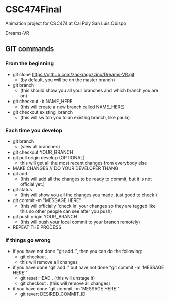 # CSC474Final
Animation project for CSC474 at Cal Poly San Luis Obispo




Dreams-VR

## GIT commands
### From the beginning
- git clone https://github.com/zackragozzino/Dreams-VR.git
  - (by default, you will be on the master branch)
- git branch 
  - (this should show you all your branches and which branch you are on)
- git checkout -b NAME_HERE
  - (this will create a new branch called NAME_HERE)
- git checkout existing_branch
  - (this will switch you to an existing branch, like paula)

### Each time you develop
- git branch
  - (view all branches)
- git checkout YOUR_BRANCH
- git pull origin develop (OPTIONAL) 
  - this will get all the most recent changes from everybody else
- MAKE CHANGES // DO YOUR DEVELOPER THANG
- git add .
  - (this will add all the changes to be ready to commit, but it is not official yet.)
- git status 
  - (this will show you all the changes you made, just good to check.)
- git commit -m "MESSAGE HERE"
  - (this will officially 'check in' your changes so they are tagged like this so other people can see after you push)
- git push origin YOUR_BRANCH
  - (this will push your local commit to your branch remotely)
- REPEAT THE PROCESS

### If things go wrong
- if you have not done "git add .", then you can do the following: 
  - git checkout .
  - this will remove all changes
- if you have done "git add ." but have not done "git commit -m 'MESSAGE HERE'"
  - git reset HEAD . (this will unstage it)
  - git checkout . (this will remove all changes)
- if you have done "git commit -m 'MESSAGE HERE'" 
  - git revert DESIRED_COMMIT_ID
